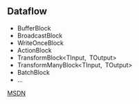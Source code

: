 ## Dataflow

- BufferBlock<T>
- BroadcastBlock<T>
- WriteOnceBlock<T>
- ActionBlock<TInput>
- TransformBlock<TInput, TOutput>
- TransformManyBlock<TInput, TOutput>
- BatchBlock<T>
- ...

[MSDN](https://msdn.microsoft.com/en-us/library/hh228603)
